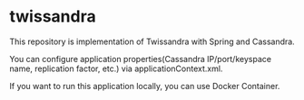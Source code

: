 # twissandra

This repository is implementation of Twissandra with Spring and Cassandra.

You can configure application properties(Cassandra IP/port/keyspace name, replication factor, etc.) via applicationContext.xml.

If you want to run this application locally, you can use Docker Container.
